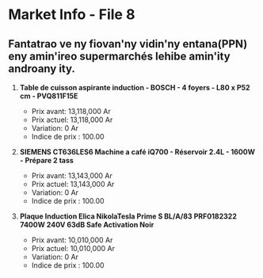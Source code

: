 # Market Info - File 8

## Fantatrao ve ny fiovan'ny vidin'ny entana(PPN) eny amin'ireo supermarchés lehibe amin'ity androany ity.

1. **Table de cuisson aspirante induction - BOSCH - 4 foyers - L80 x P52 cm - PVQ811F15E**
   - Prix avant: 13,118,000 Ar
   - Prix actuel: 13,118,000 Ar
   - Variation: 0 Ar
   - Indice de prix : 100.00

2. **SIEMENS CT636LES6 Machine a café iQ700 - Réservoir 2.4L - 1600W - Prépare 2 tass**
   - Prix avant: 13,143,000 Ar
   - Prix actuel: 13,143,000 Ar
   - Variation: 0 Ar
   - Indice de prix : 100.00

3. **Plaque Induction Elica NikolaTesla Prime S BL/A/83 PRF0182322 7400W 240V 63dB Safe Activation Noir**
   - Prix avant: 10,010,000 Ar
   - Prix actuel: 10,010,000 Ar
   - Variation: 0 Ar
   - Indice de prix : 100.00

